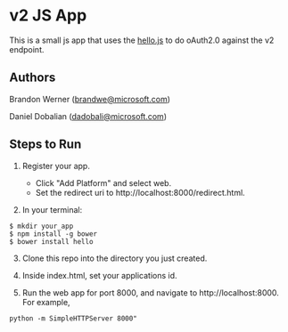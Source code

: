 # v2 JS App 

This is a small js app that uses the [hello.js](https://github.com/MrSwitch/hello.js/) to do oAuth2.0 against the v2 endpoint. 

## Authors

Brandon Werner ([brandwe@microsoft.com](mailto:brandwe@microsoft.com))

Daniel Dobalian ([dadobali@microsoft.com](mailto:dadobali@microsoft.com))

## Steps to Run

1. Register your app.
    * Click "Add Platform" and select web. 
    * Set the redirect uri to http://localhost:8000/redirect.html.
  
2. In your terminal:

  ```
  $ mkdir your_app
  $ npm install -g bower
  $ bower install hello
  ```


3. Clone this repo into the directory you just created.


4. Inside index.html, set your applications id. 


5. Run the web app for port 8000, and navigate to http://localhost:8000. For example, 

  ```
  python -m SimpleHTTPServer 8000"
  ```
